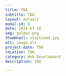 ```yaml
---
title: TBA
subtitle: TBA
layout: default
modal-id: 6
date: 2014-07-16
img: golden.png
thumbnail: staytuned.jpg
alt: image-alt
project-date: TBA
location: TBA
category: Web Development
description: TBA

---
```



